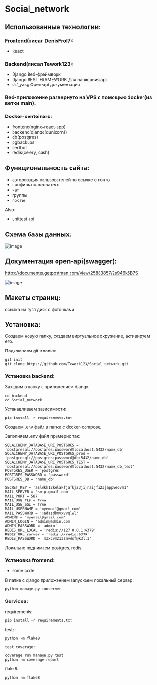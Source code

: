 # Social_network

## Использованные технологии:

### Frontend(писал DenisFrol7):

- React

### Backend(писал Tework123):

- Django Веб-фреймворк
- Django REST FRAMEWORK Для написания api
- drf_yasg Open-api документация

### Веб-приложение развернуто на VPS с помощью docker(из ветки main).

### Docker-conteiners:

- frontend(nginx+react-app)
- backend(django(qunicorn))
- db(postgres)
- pgbackups
- certbot
- redis(celery, cash)

## Функциональность сайта:

- авторизация пользователей по ссылке с почты
- профиль пользователя
- чат
- группы
- посты

Also:

- unittest api

## Схема базы данных:

![image](https://github.com/Tework123/Bakery/assets/115368408/1b9c6443-78dc-4302-adc7-824a72329320)

## Документация open-api(swagger):

https://documenter.getpostman.com/view/25883857/2s946k6B7S

![image](https://github.com/Tework123/Bakery/assets/115368408/08d2515f-d409-42e5-b2bc-2e6837c54434)

## Макеты страниц:

ссылка на гугл диск с фоточками

## Установка:

Создаем новую папку, создаем виртуальное окружение, активируем его.

Подключаем git к папке:

    git init 
    git clone https://github.com/Tework123/Social_network.git

### Установка backend:

Заходим в папку с приложением django:

    cd backend
    cd Social_network

Устанавливаем зависимости:

    pip install -r requirements.txt

Создаем .env файл в папке с docker-compose.

Заполняем .env файл примерно так:

    SQLALCHEMY_DATABASE_URI_POSTGRES = 'postgresql://postgres:password@localhost:5432/name_db'
    SQLALCHEMY_DATABASE_URI_POSTGRES_prod = 'postgresql://postgres:password@db:5432/name_db'
    SQLALCHEMY_DATABASE_URI_POSTGRES_TEST = 'postgresql://postgres:password@localhost:5432/name_db_test'
    POSTGRES_USER = 'postgres'
    POSTGRES_PASSWORD = 'password'
    POSTGRES_DB = 'name_db'
    
    SECRET_KEY = 'asldkk12kelakfjafkj23jijraijfi23jappweovm1'
    MAIL_SERVER = 'smtp.gmail.com'
    MAIL_PORT = 587
    MAIL_USE_TLS = True
    MAIL_USE_SSL = True
    MAIL_USERNAME = 'myemail@gmail.com'
    MAIL_PASSWORD = 'sadasdkmvxvvqlwl'
    ADMINS = 'myemail@gmail.com'
    ADMIN_LOGIN = 'admin@admin.com'
    ADMIN_PASSWORD = 'admin'
    REDIS_URL_LOCAL = 'redis://127.0.0.1:6379'
    REDIS_URL_server = 'redis://redis:6379'
    REDIS_PASSWORD = 'mzxcvm213zmvdsf@k3ll1'

Локально поднимаем postgres, redis.

### Установка frontend:

- some code

В папке с django приложением запускаем локальный сервер:

    python manage.py runserver

### Services:

requirements:

    pip install -r requirements.txt

tests:

    python -m flake8

    test coverage:

    coverage run manage.py test
    python -m coverage report

flake8:

    python -m flake8

